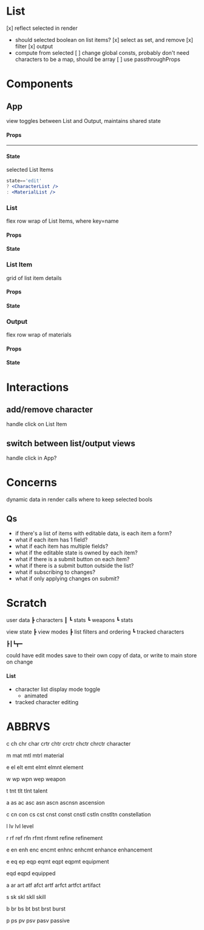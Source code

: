 # List
[x] reflect selected in render
 - should selected boolean on list items?
[x] select as set, and remove
[x] filter
[x] output
 - compute from selected
[ ] change global consts, probably don't need characters to be a map, should be array
[ ] use passthroughProps

# Components
## App
view toggles between List and Output, maintains shared state
#### Props
---
#### State
selected List Items

```jsx
state=='edit'
? <CharacterList />
: <MaterialList />
```

### List
flex row wrap of List Items, where key=name
#### Props
#### State

### List Item
grid of list item details
#### Props
#### State

### Output
flex row wrap of materials
#### Props
#### State

# Interactions
## add/remove character
handle click on List Item
## switch between list/output views
handle click in App?

# Concerns
dynamic data in render calls
where to keep selected bools

## Qs
+ if there's a list of items with editable data, is each item a form?
+ what if each item has 1 field?
+ what if each item has multiple fields?
+ what if the editable state is owned by each item?
+ what if there is a submit button on each item?
+ what if there is a submit button outside the list?
+ what if subscribing to changes?
+ what if only applying changes on submit?

# Scratch
user data
┣ characters
┃ ┗ stats
┗ weapons
  ┗ stats

view state
┣ view modes
┣ list filters and ordering
┗ tracked characters


┣┃┗┳━


could have edit modes save to their own copy of data, or write to main store on change

#### List
- character list display mode toggle
  + animated
- tracked character editing

# ABBRVS

c
ch
chr
char
crtr
chtr
crctr
chctr
chrctr
character

m
mat
mtl
mtrl
material

e
el
elt
emt
elmt
elmnt
element

w
wp
wpn
wep
weapon

t
tnt
tlt
tlnt
talent

a
as
ac
asc
asn
ascn
ascnsn
ascension

c
cn
con
cs
cst
cnst
const
cnstl
cstln
cnstltn
constellation

l
lv
lvl
level

r
rf
ref
rfn
rfmt
rfnmt
refine
refinement

e
en
enh
enc
encmt
enhnc
enhcmt
enhance
enhancement

e
eq
ep
eqp
eqmt
eqpt
eqpmt
equipment

eqd
eqpd
equipped

a
ar
art
atf
afct
artf
arfct
artfct
artifact

s
sk
skl
skll
skill

b
br
bs
bt
bst
brst
burst

p
ps
pv
psv
pasv
passive
